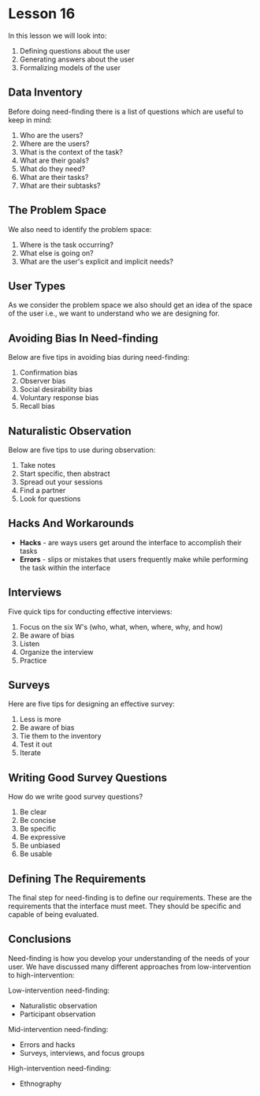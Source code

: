 # Lesson 16

In this lesson we will look into:

1. Defining questions about the user
2. Generating answers about the user
3. Formalizing models of the user

## Data Inventory

Before doing need-finding there is a list of questions which are useful to keep in mind:

1. Who are the users?
2. Where are the users?
3. What is the context of the task?
4. What are their goals?
5. What do they need?
6. What are their tasks?
7. What are their subtasks?

## The Problem Space

We also need to identify the problem space:

1. Where is the task occurring?
2. What else is going on?
3. What are the user's explicit and implicit needs?

## User Types

As we consider the problem space we also should get an idea of the space of the user i.e., we want to understand who we are designing for.

## Avoiding Bias In Need-finding

Below are five tips in avoiding bias during need-finding:

1. Confirmation bias
2. Observer bias
3. Social desirability bias
4. Voluntary response bias
5. Recall bias

## Naturalistic Observation

Below are five tips to use during observation:

1. Take notes
2. Start specific, then abstract
3. Spread out your sessions
4. Find a partner
5. Look for questions

## Hacks And Workarounds

- **Hacks** - are ways users get around the interface to accomplish their tasks
- **Errors** - slips or mistakes that users frequently make while performing the task within the interface

## Interviews

Five quick tips for conducting effective interviews:

1. Focus on the six W's (who, what, when, where, why, and how)
2. Be aware of bias
3. Listen
4. Organize the interview
5. Practice

## Surveys

Here are five tips for designing an effective survey:

1. Less is more
2. Be aware of bias
3. Tie them to the inventory
4. Test it out
5. Iterate

## Writing Good Survey Questions

How do we write good survey questions?

1. Be clear
2. Be concise
3. Be specific
4. Be expressive
5. Be unbiased
6. Be usable

## Defining The Requirements

The final step for need-finding is to define our requirements. These are the requirements that the interface must meet. They should be specific and capable of being evaluated.

## Conclusions

Need-finding is how you develop your understanding of the needs of your user. We have discussed many different approaches from low-intervention to high-intervention:

Low-intervention need-finding:

- Naturalistic observation
- Participant observation

Mid-intervention need-finding:

- Errors and hacks
- Surveys, interviews, and focus groups

High-intervention need-finding:

- Ethnography
